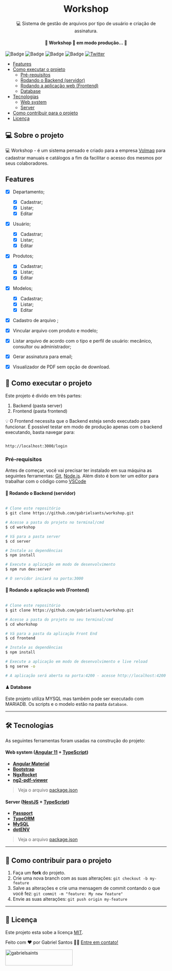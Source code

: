 <h1 align="center">
    Workshop
</h1>
<p align="center">💻 Sistema de gestão de arquivos por tipo de usuário e criação de assinatura.</p>

<h4 align="center"> 
	🚧  Workshop 🚀 em modo produção...  🚧
</h4>


![Badge](https://img.shields.io/github/license/gabrielsants/workshop)
![Badge](https://img.shields.io/github/forks/gabrielsants/workshop)
![Badge](https://img.shields.io/github/issues/gabrielsants/workshop)
![Badge](https://img.shields.io/github/stars/gabrielsants/workshop)
<a href="https://twitter.com/intent/tweet?text=Wow:&url=https%3A%2F%2Fgithub.com%2Fgabrielsants%2Fworkshop"><img alt="Twitter" src="https://img.shields.io/twitter/url?style=social&url=https%3A%2F%2Ftwitter.com%2Fgbxsaints"></a>

<!--ts-->
   * [Features](#Features)
   * [Como executar o projeto](#-como-executar-o-projeto)
      * [Pré-requisitos](#pré-requisitos)
      * [Rodando o Backend (servidor)](#-rodando-o-backend-servidor)
      * [Rodando a aplicação web (Frontend)](#-rodando-a-aplicação-web-frontend)
      * [Database](#-database)
   * [Tecnologias](#-tecnologias)
      * [Web system](#web-system--angular-11----typescript)
      * [Server](#server--nestjs----typescript)
   * [Como contribuir para o projeto](#-como-contribuir-para-o-projeto)
   * [Licença](#-licença)
<!--te-->


## 💻 Sobre o projeto
💻 Workshop - é um sistema pensado e criado para a empresa [Volmaq](volmaq.com.br) para cadastrar manuais e catálogos a fim da facilitar o acesso dos mesmos por seus colaboradores.


## Features

- [x] Departamento;
  - [x] Cadastrar;
  - [x] Listar;
  - [x] Editar
- [x] Usuário;
  - [x] Cadastrar;
  - [x] Listar;
  - [x] Editar
- [x] Produtos;
  - [x] Cadastrar;
  - [x] Listar;
  - [x] Editar
- [x] Modelos;
  - [x] Cadastrar;
  - [x] Listar;
  - [x] Editar
- [x] Cadastro de arquivo  ;
- [x] Vincular arquivo com produto e modelo;
- [x] Listar arquivo de acordo com o tipo e perfil de usuário: mecânico, consultor ou administrador;
- [x] Gerar assinatura para email;
- [x] Visualizador de PDF sem opção de download.



## 🚀 Como executar o projeto

Este projeto é divido em três partes:
1. Backend (pasta server) 
2. Frontend (pasta frontend)

💡 O Frontend necessita que o Backend esteja sendo executado para funcionar.
É possível testar em modo de produção apenas com o backend executando, basta navegar para: 

```bash

http://localhost:3000/login 

```

### Pré-requisitos

Antes de começar, você vai precisar ter instalado em sua máquina as seguintes ferramentas:
[Git](https://git-scm.com), [Node.js](https://nodejs.org/en/). 
Além disto é bom ter um editor para trabalhar com o código como [VSCode](https://code.visualstudio.com/)

#### 🎲 Rodando o Backend (servidor)

```bash

# Clone este repositório
$ git clone https://github.com/gabrielsants/workshop.git

# Acesse a pasta do projeto no terminal/cmd
$ cd workshop

# Vá para a pasta server
$ cd server

# Instale as dependências
$ npm install

# Execute a aplicação em modo de desenvolvimento
$ npm run dev:server

# O servidor inciará na porta:3000

```

#### 🧭 Rodando a aplicação web (Frontend)

```bash

# Clone este repositório
$ git clone https://github.com/gabrielsants/workshop.git

# Acesse a pasta do projeto no seu terminal/cmd
$ cd whorkshop

# Vá para a pasta da aplicação Front End
$ cd frontend

# Instale as dependências
$ npm install

# Execute a aplicação em modo de desenvolvimento e live reload
$ ng serve -o

# A aplicação será aberta na porta:4200 - acesse http://localhost:4200

```

#### ♟ Database

Este projeto utiliza MYSQL mas também pode ser executado com MARIADB.
Os scripts e o modelo estão na pasta `database`.

---

## 🛠 Tecnologias

As seguintes ferramentas foram usadas na construção do projeto:

#### **Web system**  ([Angular 11](https://angular.io/)  +  [TypeScript](https://www.typescriptlang.org/))

-   **[Angular Material](https://material.angular.io/)**
-   **[Bootstrap](https://getbootstrap.com/)**
-   **[NgxRocket](https://github.com/ngx-rocket/generator-ngx-rocket)**
-   **[ng2-pdf-viewer](https://github.com/VadimDez/ng2-pdf-viewer)**

> Veja o arquivo  [package.json](https://github.com/gabrielsants/workshop/blob/main/frontend/package.json)

#### **Server**  ([NestJS](https://nestjs.com/)  +  [TypeScript](https://www.typescriptlang.org/))

-   **[Passport](https://docs.nestjs.com/security/authentication#implementing-passport-strategies)**
-   **[TypeORM](https://docs.nestjs.com/recipes/sql-typeorm)**
-   **[MySQL](https://www.mysql.com/)**
-   **[dotENV](https://github.com/motdotla/dotenv)**

> Veja o arquivo  [package.json](https://github.com/gabrielsants/workshop/blob/main/frontend/package.json)
---

## 💪 Como contribuir para o projeto

1. Faça um **fork** do projeto.
2. Crie uma nova branch com as suas alterações: `git checkout -b my-feature`
3. Salve as alterações e crie uma mensagem de commit contando o que você fez: `git commit -m "feature: My new feature"`
4. Envie as suas alterações: `git push origin my-feature`

---


## 📝 Licença

Este projeto esta sobe a licença [MIT](./LICENSE).


Feito com ❤️ por Gabriel Santos 👋🏽 [Entre em contato!](https://www.linkedin.com/in/dev-gabriel-santos/)

<p>
	<a href="https://www.buymeacoffee.com/gabrielsaints">
		<img align="left" src="https://cdn.buymeacoffee.com/buttons/v2/default-yellow.png" 
		height="50" width="210" alt="gabrielsaints"/>
	</a>
</p>
<br>
